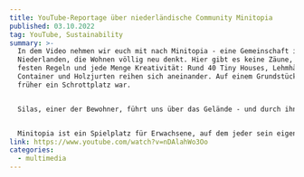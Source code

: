 ```yaml
---
title: YouTube-Reportage über niederländische Community Minitopia
published: 03.10.2022
tag: YouTube, Sustainability
summary: >-
  In dem Video nehmen wir euch mit nach Minitopia - eine Gemeinschaft in den
  Niederlanden, die Wohnen völlig neu denkt. Hier gibt es keine Zäune, keine
  festen Regeln und jede Menge Kreativität: Rund 40 Tiny Houses, Lehmhäuser,
  Container und Holzjurten reihen sich aneinander. Auf einem Grundstück, das
  früher ein Schrottplatz war.


  Silas, einer der Bewohner, führt uns über das Gelände - und durch ihn lernen wir auch andere Bewohnerinnen kennen und bekommen Einblicke in verschiedene Häuser.  Wir erleben, wie nachhaltig und frei man hier leben kann - in einer Gemeinschaft, die zusammenhält und doch jedem seinen Raum lässt. Sogar die Haustiere gehören hier dazu: Die Schweine Baguette und Karel sind Teil der Gemeinschaft.


  Minitopia ist ein Spielplatz für Erwachsene, auf dem jeder sein eigenes Ding macht - und die Gemeinschaft trotzdem funktioniert. Doch die Zukunft dieses besonderen Ortes ist aktuell leider noch ungewiss…
link: https://www.youtube.com/watch?v=nDAlahWo3Oo
categories:
  - multimedia
---
```

